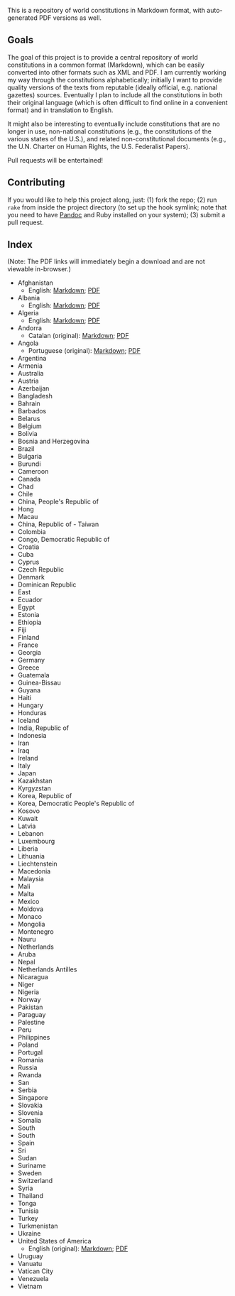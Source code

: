 This is a repository of world constitutions in Markdown format, with auto-generated PDF versions as well.

## Goals

The goal of this project is to provide a central repository of world constitutions in a common format (Markdown), which can be easily converted into other formats such as XML and PDF. I am currently working my way through the constitutions alphabetically; initially I want to provide quality versions of the texts from reputable (ideally official, e.g. national gazettes) sources. Eventually I plan to include all the constitutions in both their original language (which is often difficult to find online in a convenient format) and in translation to English.

It might also be interesting to eventually include constitutions that are no longer in use, non-national constitutions (e.g., the constitutions of the various states of the U.S.), and related non-constitutional documents (e.g., the U.N. Charter on Human Rights, the U.S. Federalist Papers).

Pull requests will be entertained!

## Contributing
If you would like to help this project along, just: (1) fork the repo; (2) run `rake` from inside the project directory (to set up the hook symlink; note that you need to have [Pandoc](http://johnmacfarlane.net/pandoc/README.html) and Ruby installed on your system); (3) submit a pull request.

## Index
(Note: The PDF links will immediately begin a download and are not viewable in-browser.)

* Afghanistan
  * English: [Markdown](https://github.com/joshleitzel/constitutions/blob/master/afghanistan/afghanistan.en.md); [PDF](https://github.com/joshleitzel/constitutions/blob/master/afghanistan/afghanistan.en.pdf?raw=true)
* Albania
  * English: [Markdown](https://github.com/joshleitzel/constitutions/blob/master/albania/albania.en.md); [PDF](https://github.com/joshleitzel/constitutions/blob/master/albania/albania.en.pdf?raw=true)
* Algeria
  * English: [Markdown](https://github.com/joshleitzel/constitutions/blob/master/algeria/algeria.en.md); [PDF](https://github.com/joshleitzel/constitutions/blob/master/algeria/algeria.en.pdf?raw=true)
* Andorra
  * Catalan (original): [Markdown](https://github.com/joshleitzel/constitutions/blob/master/andorra/andorra.ca.md); [PDF](https://github.com/joshleitzel/constitutions/blob/master/andorra/andorra.ca.pdf?raw=true)
* Angola
  * Portuguese (original): [Markdown](https://github.com/joshleitzel/constitutions/blob/master/angola/angola.pt.md); [PDF](https://github.com/joshleitzel/constitutions/blob/master/angola/angola.pt.pdf?raw=true)
* Argentina
* Armenia
* Australia
* Austria
* Azerbaijan
* Bangladesh
* Bahrain
* Barbados
* Belarus
* Belgium
* Bolivia
* Bosnia and Herzegovina
* Brazil
* Bulgaria
* Burundi
* Cameroon
* Canada
* Chad
* Chile
* China, People's Republic of
* Hong
* Macau
* China, Republic of - Taiwan
* Colombia
* Congo, Democratic Republic of
* Croatia
* Cuba
* Cyprus
* Czech Republic
* Denmark
* Dominican Republic
* East
* Ecuador
* Egypt
* Estonia
* Ethiopia
* Fiji
* Finland
* France
* Georgia
* Germany
* Greece
* Guatemala
* Guinea-Bissau
* Guyana
* Haiti
* Hungary
* Honduras
* Iceland
* India, Republic of
* Indonesia
* Iran
* Iraq
* Ireland
* Italy
* Japan
* Kazakhstan
* Kyrgyzstan
* Korea, Republic of
* Korea, Democratic People's Republic of
* Kosovo
* Kuwait
* Latvia
* Lebanon
* Luxembourg
* Liberia
* Lithuania
* Liechtenstein
* Macedonia
* Malaysia
* Mali
* Malta
* Mexico
* Moldova
* Monaco
* Mongolia
* Montenegro
* Nauru
* Netherlands
* Aruba
* Nepal
* Netherlands Antilles
* Nicaragua
* Niger
* Nigeria
* Norway
* Pakistan
* Paraguay
* Palestine
* Peru
* Philippines
* Poland
* Portugal
* Romania
* Russia
* Rwanda
* San
* Serbia
* Singapore
* Slovakia
* Slovenia
* Somalia
* South
* South
* Spain
* Sri
* Sudan
* Suriname
* Sweden
* Switzerland
* Syria
* Thailand
* Tonga
* Tunisia
* Turkey
* Turkmenistan
* Ukraine
* United States of America
  * English (original): [Markdown](https://github.com/joshleitzel/constitutions/blob/master/usa/united_states_of_america.en.md); [PDF](https://github.com/joshleitzel/constitutions/blob/master/usa/united_states_of_america.en.pdf?raw=true)
* Uruguay
* Vanuatu
* Vatican City
* Venezuela
* Vietnam
